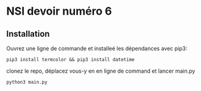 # NSI devoir numéro 6

## Installation

Ouvrez une ligne de commande et installeé les dépendances avec pip3:

```
pip3 install termcolor && pip3 install datetime

```

clonez le repo, déplacez vous-y en en ligne de command et lancer main.py

```
python3 main.py
```
